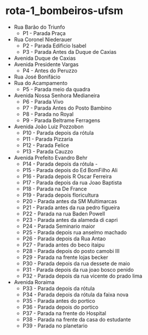 # rota-1_bombeiros-ufsm

- Rua Barão do Triunfo  
  - P1 - Parada Praça
- Rua Coronel Niederauer  
  - P2 - Parada Edificio Isabel
  - P3 - Parada Antes da Duque de Caxias
- Avenida Duque de Caxias  
- Avenida Presidente Vargas
  - P4 - Antes do Peruzzo
- Rua José Bonifácio
- Rua do Acampamento  
  - P5 - Parada meio da quadra
- Avenida Nossa Senhora Medianeira
  - P6 - Parada Vivo
  - P7 - Parada Antes do Posto Bambino
  - P8 - Parada no Royal
  - P9 - Parada Beltrame Ferragens
- Avenida João Luiz Pozzobon
  - P10 - Parada depois da rótula
  - P11 - Parada Pizzaria
  - P12 - Parada Felice
  - P13 - Parada Cauzzo
- Avenida Prefeito Evandro Behr
  - P14 - Parada depois da rótula -
  - P15 - Parada depois do Ed BomFilho Ali
  - P16 - Parada depois R Oscar Ferreira  
  - P17 - Parada depois da rua Joao Baptista  
  - P18 - Parada na De France  
  - P19 - Parada depois floricultura
  - P20 - Parada antes da SM Multimarcas
  - P21 - Parada antes da rua pedro figueira
  - P22 - Parada na rua Baden Powell
  - P23 - Parada antes da alameda di capri
  - P24 - Parada Seminario maior
  - P25 - Parada depois rua anselmo machado
  - P26 - Parada depois da Rua Antao
  - P27 - Parada antes do beco itaipu
  - P28 - Parada depois do posto camobi III
  - P29 - Parada na frente lojas becker
  - P30 - Parada depois da rua dessete de maio
  - P31 - Parada depois da rua joao bosco penido
  - P32 - Parada depois da rua vicente do prado lima
- Avenida Roraima
  - P33 - Parada depois da rótula
  - P34 - Parada depois da rótula da faixa nova
  - P35 - Parada antes do portico
  - P36 - Parada depois do portico
  - P37 - Parada na frente do Hospital
  - P38 - Parada na frente da casa do estudante
  - P39 - Parada no planetario
